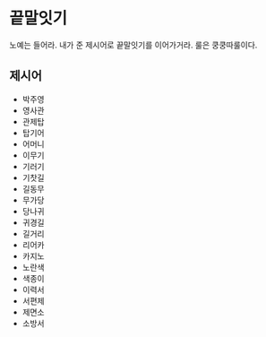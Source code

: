 # 끝말잇기
노예는 들어라. 내가 준 제시어로 끝말잇기를 이어가거라.
룰은 쿵쿵따룰이다.

## 제시어
- 박주영
- 영사관
- 관제탑
- 탑기어
- 어머니
- 이무기
- 기러기
- 기찻길
- 길동무
- 무가당
- 당나귀
- 귀경길
- 길거리
- 리어카
- 카지노
- 노란색
- 색종이
- 이력서
- 서편제
- 제면소
- 소방서
